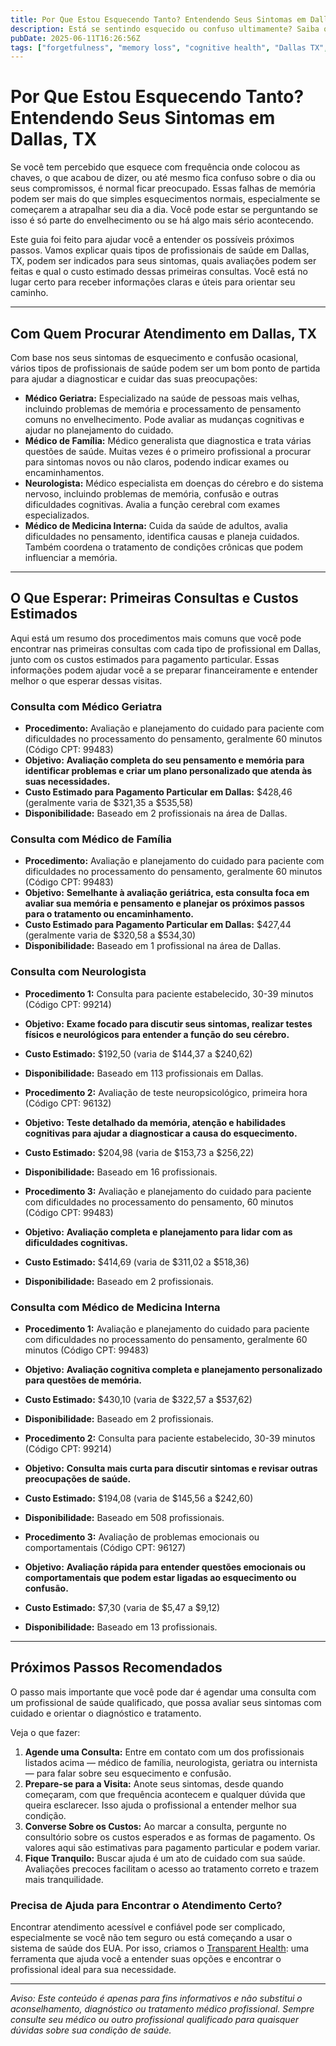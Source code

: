 ```yaml
---
title: Por Que Estou Esquecendo Tanto? Entendendo Seus Sintomas em Dallas, TX  
description: Está se sentindo esquecido ou confuso ultimamente? Saiba quais profissionais procurar, o que esperar e os custos típicos dos cuidados relacionados à memória em Dallas, TX.  
pubDate: 2025-06-11T16:26:56Z  
tags: ["forgetfulness", "memory loss", "cognitive health", "Dallas TX", "healthcare guidance"]  
---
```


# Por Que Estou Esquecendo Tanto? Entendendo Seus Sintomas em Dallas, TX

Se você tem percebido que esquece com frequência onde colocou as chaves, o que acabou de dizer, ou até mesmo fica confuso sobre o dia ou seus compromissos, é normal ficar preocupado. Essas falhas de memória podem ser mais do que simples esquecimentos normais, especialmente se começarem a atrapalhar seu dia a dia. Você pode estar se perguntando se isso é só parte do envelhecimento ou se há algo mais sério acontecendo.

Este guia foi feito para ajudar você a entender os possíveis próximos passos. Vamos explicar quais tipos de profissionais de saúde em Dallas, TX, podem ser indicados para seus sintomas, quais avaliações podem ser feitas e qual o custo estimado dessas primeiras consultas. Você está no lugar certo para receber informações claras e úteis para orientar seu caminho.

---

## Com Quem Procurar Atendimento em Dallas, TX

Com base nos seus sintomas de esquecimento e confusão ocasional, vários tipos de profissionais de saúde podem ser um bom ponto de partida para ajudar a diagnosticar e cuidar das suas preocupações:

- **Médico Geriatra:** Especializado na saúde de pessoas mais velhas, incluindo problemas de memória e processamento de pensamento comuns no envelhecimento. Pode avaliar as mudanças cognitivas e ajudar no planejamento do cuidado.
- **Médico de Família:** Médico generalista que diagnostica e trata várias questões de saúde. Muitas vezes é o primeiro profissional a procurar para sintomas novos ou não claros, podendo indicar exames ou encaminhamentos.
- **Neurologista:** Médico especialista em doenças do cérebro e do sistema nervoso, incluindo problemas de memória, confusão e outras dificuldades cognitivas. Avalia a função cerebral com exames especializados.
- **Médico de Medicina Interna:** Cuida da saúde de adultos, avalia dificuldades no pensamento, identifica causas e planeja cuidados. Também coordena o tratamento de condições crônicas que podem influenciar a memória.

---

## O Que Esperar: Primeiras Consultas e Custos Estimados

Aqui está um resumo dos procedimentos mais comuns que você pode encontrar nas primeiras consultas com cada tipo de profissional em Dallas, junto com os custos estimados para pagamento particular. Essas informações podem ajudar você a se preparar financeiramente e entender melhor o que esperar dessas visitas.

### Consulta com Médico Geriatra

- **Procedimento:** Avaliação e planejamento do cuidado para paciente com dificuldades no processamento do pensamento, geralmente 60 minutos (Código CPT: 99483)  
- **Objetivo:** **Avaliação completa do seu pensamento e memória para identificar problemas e criar um plano personalizado que atenda às suas necessidades.**  
- **Custo Estimado para Pagamento Particular em Dallas:** $428,46 (geralmente varia de $321,35 a $535,58)  
- **Disponibilidade:** Baseado em 2 profissionais na área de Dallas.

### Consulta com Médico de Família

- **Procedimento:** Avaliação e planejamento do cuidado para paciente com dificuldades no processamento do pensamento, geralmente 60 minutos (Código CPT: 99483)  
- **Objetivo:** **Semelhante à avaliação geriátrica, esta consulta foca em avaliar sua memória e pensamento e planejar os próximos passos para o tratamento ou encaminhamento.**  
- **Custo Estimado para Pagamento Particular em Dallas:** $427,44 (geralmente varia de $320,58 a $534,30)  
- **Disponibilidade:** Baseado em 1 profissional na área de Dallas.

### Consulta com Neurologista

- **Procedimento 1:** Consulta para paciente estabelecido, 30-39 minutos (Código CPT: 99214)  
- **Objetivo:** **Exame focado para discutir seus sintomas, realizar testes físicos e neurológicos para entender a função do seu cérebro.**  
- **Custo Estimado:** $192,50 (varia de $144,37 a $240,62)  
- **Disponibilidade:** Baseado em 113 profissionais em Dallas.

- **Procedimento 2:** Avaliação de teste neuropsicológico, primeira hora (Código CPT: 96132)  
- **Objetivo:** **Teste detalhado da memória, atenção e habilidades cognitivas para ajudar a diagnosticar a causa do esquecimento.**  
- **Custo Estimado:** $204,98 (varia de $153,73 a $256,22)  
- **Disponibilidade:** Baseado em 16 profissionais.

- **Procedimento 3:** Avaliação e planejamento do cuidado para paciente com dificuldades no processamento do pensamento, 60 minutos (Código CPT: 99483)  
- **Objetivo:** **Avaliação completa e planejamento para lidar com as dificuldades cognitivas.**  
- **Custo Estimado:** $414,69 (varia de $311,02 a $518,36)  
- **Disponibilidade:** Baseado em 2 profissionais.

### Consulta com Médico de Medicina Interna

- **Procedimento 1:** Avaliação e planejamento do cuidado para paciente com dificuldades no processamento do pensamento, geralmente 60 minutos (Código CPT: 99483)  
- **Objetivo:** **Avaliação cognitiva completa e planejamento personalizado para questões de memória.**  
- **Custo Estimado:** $430,10 (varia de $322,57 a $537,62)  
- **Disponibilidade:** Baseado em 2 profissionais.

- **Procedimento 2:** Consulta para paciente estabelecido, 30-39 minutos (Código CPT: 99214)  
- **Objetivo:** **Consulta mais curta para discutir sintomas e revisar outras preocupações de saúde.**  
- **Custo Estimado:** $194,08 (varia de $145,56 a $242,60)  
- **Disponibilidade:** Baseado em 508 profissionais.

- **Procedimento 3:** Avaliação de problemas emocionais ou comportamentais (Código CPT: 96127)  
- **Objetivo:** **Avaliação rápida para entender questões emocionais ou comportamentais que podem estar ligadas ao esquecimento ou confusão.**  
- **Custo Estimado:** $7,30 (varia de $5,47 a $9,12)  
- **Disponibilidade:** Baseado em 13 profissionais.

---

## Próximos Passos Recomendados

O passo mais importante que você pode dar é agendar uma consulta com um profissional de saúde qualificado, que possa avaliar seus sintomas com cuidado e orientar o diagnóstico e tratamento.

Veja o que fazer:

1. **Agende uma Consulta:** Entre em contato com um dos profissionais listados acima — médico de família, neurologista, geriatra ou internista — para falar sobre seu esquecimento e confusão.  
2. **Prepare-se para a Visita:** Anote seus sintomas, desde quando começaram, com que frequência acontecem e qualquer dúvida que queira esclarecer. Isso ajuda o profissional a entender melhor sua condição.  
3. **Converse Sobre os Custos:** Ao marcar a consulta, pergunte no consultório sobre os custos esperados e as formas de pagamento. Os valores aqui são estimativas para pagamento particular e podem variar.  
4. **Fique Tranquilo:** Buscar ajuda é um ato de cuidado com sua saúde. Avaliações precoces facilitam o acesso ao tratamento correto e trazem mais tranquilidade.

### Precisa de Ajuda para Encontrar o Atendimento Certo?

Encontrar atendimento acessível e confiável pode ser complicado, especialmente se você não tem seguro ou está começando a usar o sistema de saúde dos EUA. Por isso, criamos o [Transparent Health](https://transparenthealth.ai): uma ferramenta que ajuda você a entender suas opções e encontrar o profissional ideal para sua necessidade.

---

*Aviso: Este conteúdo é apenas para fins informativos e não substitui o aconselhamento, diagnóstico ou tratamento médico profissional. Sempre consulte seu médico ou outro profissional qualificado para quaisquer dúvidas sobre sua condição de saúde.*
